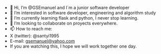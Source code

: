 - 👋 Hi, I’m @GSEmanuel and I´m a junior software developer
- 👀 I’m interested in software developer, engineering and algorithm study
- 🌱 I’m currently learning flask and python, I never stop learning.
- 💞️ I’m looking to collaborate on proyects everywhere.
- 📫 How to reach me: 
-    X (twitter): @santyi1995  
-    E-mail: gsemanuel@yahoo.com
-    If you are watching this, I hope we will work together one day.
<!---
GSEmanuel/GSEmanuel is a ✨ special ✨ repository because its `README.md` (this file) appears on your GitHub profile.
You can click the Preview link to take a look at your changes.
--->
